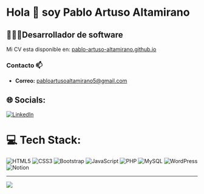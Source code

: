 <h1>Hola 👋 soy Pablo Artuso Altamirano</h1>
  <h2>👨🏻‍💻Desarrollador de software</h2>


Mi CV esta disponible en: [pablo-artuso-altamirano.github.io](https://Pablo-Artuso-Altamirano.github.io) 

### Contacto 📫
- **Correo:** pabloartusoaltamirano5@gmail.com


## 🌐 Socials:
[![LinkedIn](https://img.shields.io/badge/LinkedIn-%230077B5.svg?logo=linkedin&logoColor=white)](https://www.linkedin.com/in/pablo-artuso-920829195)

# 💻 Tech Stack:
![HTML5](https://img.shields.io/badge/html5-%23E34F26.svg?style=for-the-badge&logo=html5&logoColor=white) ![CSS3](https://img.shields.io/badge/css3-%231572B6.svg?style=for-the-badge&logo=css3&logoColor=white) ![Bootstrap](https://img.shields.io/badge/bootstrap-%238511FA.svg?style=for-the-badge&logo=bootstrap&logoColor=white) ![JavaScript](https://img.shields.io/badge/javascript-%23323330.svg?style=for-the-badge&logo=javascript&logoColor=%23F7DF1E) ![PHP](https://img.shields.io/badge/php-%23777BB4.svg?style=for-the-badge&logo=php&logoColor=white) ![MySQL](https://img.shields.io/badge/mysql-4479A1.svg?style=for-the-badge&logo=mysql&logoColor=white)  ![WordPress](https://img.shields.io/badge/WordPress-%23117AC9.svg?style=for-the-badge&logo=WordPress&logoColor=white) ![Notion](https://img.shields.io/badge/Notion-%23000000.svg?style=for-the-badge&logo=notion&logoColor=white)


---
[![](https://visitcount.itsvg.in/api?id=Pablo-Artuso-Altamirano&icon=0&color=0)](https://visitcount.itsvg.in)

<!-- Proudly created with GPRM ( https://gprm.itsvg.in ) -->
